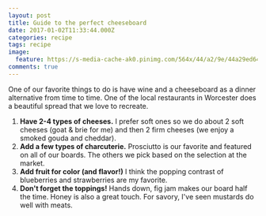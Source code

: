 ```yaml
---
layout: post
title: Guide to the perfect cheeseboard
date: 2017-01-02T11:33:44.000Z
categories: recipe
tags: recipe
image:
  feature: https://s-media-cache-ak0.pinimg.com/564x/44/a2/9e/44a29ed64790a5081ad8a561f48c9a17.jpg
comments: true
---
```


One of our favorite things to do is have wine and a cheeseboard as a dinner alternative from time to time.
One of the local restaurants in Worcester does a beautiful spread that we love to recreate.

<!--more-->

1. **Have 2-4 types of cheeses.**
I prefer soft ones so we do about 2 soft cheeses (goat & brie for me) and then 2 firm cheeses
(we enjoy a smoked gouda and cheddar).
2. **Add a few types of charcuterie.**
Prosciutto is our favorite and featured on all of our boards. The others we pick based on the selection at the market.
3. **Add fruit for color (and flavor!)**
I think the popping contrast of blueberries and strawberries are my favorite.
4. **Don't forget the toppings!**
Hands down, fig jam makes our board half the time. Honey is also a great touch. For savory, I've seen
mustards do well with meats.
